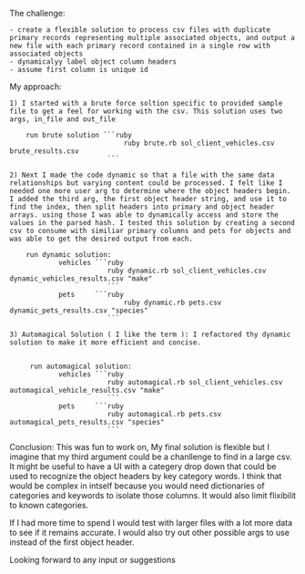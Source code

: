 The challenge:

    - create a flexible solution to process csv files with duplicate primary records representing multiple associated objects, and output a new file with each primary record contained in a single row with associated objects
    - dynamicalyy label object column headers
    - assume first column is unique id

My approach:

    1) I started with a brute force soltion specific to provided sample file to get a feel for working with the csv. This solution uses two args, in_file and out_file

        run brute solution ```ruby
                                ruby brute.rb sol_client_vehicles.csv brute_results.csv
                            ```

    2) Next I made the code dynamic so that a file with the same data relationships but varying content could be processed. I felt like I needed one more user arg to determine where the object headers begin. I added the third arg, the first object header string, and use it to find the index, then split headers into primary and object header arrays. using those I was able to dynamically access and store the values in the parsed hash. I tested this solution by creating a second csv to consume with similiar primary columns and pets for objects and was able to get the desired output from each.

        run dynamic solution:
                vehicles ```ruby
                            ruby dynamic.rb sol_client_vehicles.csv dynamic_vehicles_results.csv "make"
                            ```
                pets     ```ruby
                                ruby dynamic.rb pets.csv dynamic_pets_results.csv "species"
                            ```

    3) Automagical Solution ( I like the term ): I refactored thy dynamic solution to make it more efficient and concise.


         run automagical solution:
                vehicles ```ruby
                            ruby automagical.rb sol_client_vehicles.csv automagical_vehicle_results.csv "make"
                            ```
                pets     ```ruby
                            ruby automagical.rb pets.csv automagical_pets_results.csv "species"
                            ```


Conclusion: This was fun to work on, My final solution is flexible but I imagine that my third argument could be a chanllenge to find in a large csv. It might be useful to have a UI with a categery drop down that could be used to recognize the object headers by key category words. I think that would be complex in intself because you would need dictionaries of categories and keywords to isolate those columns. It would also limit flixibilit to known categories.

If I had more time to spend I would test with larger files with a lot more data to see if it remains accurate. I would also try out other possible args to use instead of the first object header.

Looking forward to any input or suggestions
